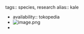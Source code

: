 tags:: species, research
alias:: kale

- availability:: tokopedia
- ![image.png](https://peach-geographical-bat-397.mypinata.cloud/ipfs/QmU5dMKroSaBAbyGtU4a8gKng85wr2kGuxsRY6Xdf43emu)
-